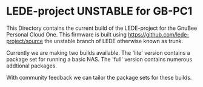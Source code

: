 # LEDE-project UNSTABLE for GB-PC1

This Directory contains the current build of the LEDE-project for the GnuBee Personal Cloud One.
This firmware is built using https://github.com/lede-project/source the unstable branch of LEDE otherwise known as trunk.

Currently we are making two builds available.
The 'lite' version contains a package set for running a basic NAS.
The 'full' version contains numerous addtional packages.

With community feedback we can tailor the package sets for these builds.
